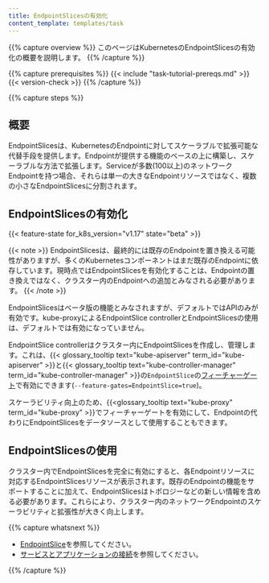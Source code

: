 ```yaml
---
title: EndpointSlicesの有効化
content_template: templates/task
---
```


{{% capture overview %}}
このページはKubernetesのEndpointSlicesの有効化の概要を説明します。
{{% /capture %}}


{{% capture prerequisites %}}
  {{< include "task-tutorial-prereqs.md" >}} {{< version-check >}}
{{% /capture %}}

{{% capture steps %}}

## 概要

EndpointSlicesは、KubernetesのEndpointに対してスケーラブルで拡張可能な代替手段を提供します。Endpointが提供する機能のベースの上に構築し、スケーラブルな方法で拡張します。Serviceが多数(100以上)のネットワークEndpointを持つ場合、それらは単一の大きなEndpointリソースではなく、複数の小さなEndpointSlicesに分割されます。

## EndpointSlicesの有効化

{{< feature-state for_k8s_version="v1.17" state="beta" >}}

{{< note >}}
EndpointSlicesは、最終的には既存のEndpointを置き換える可能性がありますが、多くのKubernetesコンポーネントはまだ既存のEndpointに依存しています。現時点ではEndpointSlicesを有効化することは、Endpointの置き換えではなく、クラスター内のEndpointへの追加とみなされる必要があります。
{{< /note >}}

EndpointSlicesはベータ版の機能とみなされますが、デフォルトではAPIのみが有効です。kube-proxyによるEndpointSlice controllerとEndpointSlicesの使用は、デフォルトでは有効になっていません。

EndpointSlice controllerはクラスター内にEndpointSlicesを作成し、管理します。これは、{{< glossary_tooltip text="kube-apiserver" term_id="kube-apiserver" >}}と{{< glossary_tooltip text="kube-controller-manager" term_id="kube-controller-manager" >}}の`EndpointSlice`の[フィーチャーゲート](/docs/reference/command-line-tools-reference/feature-gates/)で有効にできます(`--feature-gates=EndpointSlice=true`)。

スケーラビリティ向上のため、{{<glossary_tooltip text="kube-proxy" term_id="kube-proxy" >}}でフィーチャーゲートを有効にして、Endpointの代わりにEndpointSlicesをデータソースとして使用することもできます。

## EndpointSlicesの使用

クラスター内でEndpointSlicesを完全に有効にすると、各Endpointリソースに対応するEndpointSlicesリソースが表示されます。既存のEndpointの機能をサポートすることに加えて、EndpointSlicesはトポロジーなどの新しい情報を含める必要があります。これらにより、クラスター内のネットワークEndpointのスケーラビリティと拡張性が大きく向上します。

{{% capture whatsnext %}}

* [EndpointSlice](/docs/concepts/services-networking/endpoint-slices/)を参照してください。
* [サービスとアプリケーションの接続](/docs/concepts/services-networking/connect-applications-service/)を参照してください。

{{% /capture %}}
